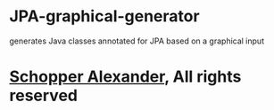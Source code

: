 # JPA-graphical-generator
generates Java classes annotated for JPA based on a graphical input


# [Schopper Alexander](https://github.com/SchopperAle), All rights reserved 
